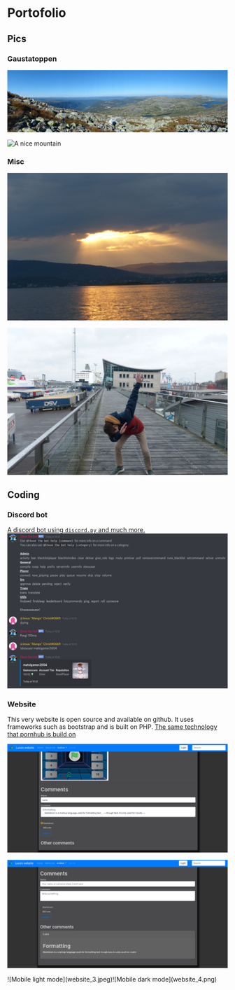 # Portofolio

## Pics

### Gaustatoppen
![Panorama](pan_1.JPG)  

![A nice mountain](land_1.JPG)

### Misc
![Sunshine](sun_1.JPG)  

![Cringe](cringe_1.JPG)

## Coding

### Discord bot
[A discord bot using `discord.py` and much more.](https://github.com/AnInternetTroll/mcbeDiscordBot/)
![Screenshot](steve_1.png)

### Website
This very website is open source and available on github. It uses frameworks such as bootstrap and is built on PHP. [The same technology that pornhub is build on](https://www.reddit.com/r/IAmA/comments/kf4be/nsfw_iama_former_lead_developer_of_pornhub_amaa/c2jro1x/?context=3)
  
  
![Comment in textbox](website_1.png)  

![Comment on website](website_2.png)  

<div class="mobilePics">
	![Mobile light mode](website_3.jpeg)![Mobile dark mode](website_4.png)
